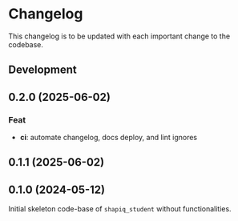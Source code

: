# Changelog
This changelog is to be updated with each important change to the codebase.

## Development

## 0.2.0 (2025-06-02)

### Feat

- **ci**: automate changelog, docs deploy, and lint ignores

## 0.1.1 (2025-06-02)

## 0.1.0 (2024-05-12)
Initial skeleton code-base of `shapiq_student` without functionalities.

